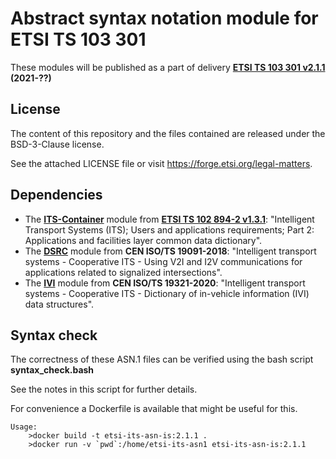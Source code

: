 # Abstract syntax notation module for ETSI TS 103 301

These modules will be published as a part of delivery **[ETSI TS 103 301 v2.1.1](https://www.etsi.org/deliver/etsi_ts/103300_103399/103301/01.02.01_60/ts_103301v010201p.pdf) (2021-??)**

## License

The content of this repository and the files contained are released under the BSD-3-Clause license.

See the attached LICENSE file or visit https://forge.etsi.org/legal-matters.

## Dependencies

* The **[ITS-Container](https://forge.etsi.org/rep/ITS/asn1/cdd_ts102894_2)** module from **[ETSI TS 102 894-2 v1.3.1](https://www.etsi.org/deliver/etsi_ts/102800_102899/10289402/01.03.01_60/ts_10289402v010301p.pdf)**: "Intelligent Transport Systems (ITS); Users and applications requirements; Part 2: Applications and facilities layer common data dictionary".
* The **[DSRC](https://standards.iso.org/iso/ts/19091/ed-2/en)** module from  **CEN ISO/TS 19091-2018**: "Intelligent transport systems - Cooperative ITS - Using V2I and I2V communications for applications related to signalized intersections".
* The **[IVI](https://standards.iso.org/iso/ts/19321/ed-2/en/)** module from **CEN ISO/TS 19321-2020**: "Intelligent transport systems - Cooperative ITS - Dictionary of in-vehicle information (IVI) data structures".


## Syntax check

The correctness of these ASN.1 files can be verified using the bash script **syntax_check.bash**

See the notes in this script for further details.

For convenience a Dockerfile is available that might be useful for this.

```
Usage:
	>docker build -t etsi-its-asn-is:2.1.1 .
	>docker run -v `pwd`:/home/etsi-its-asn1 etsi-its-asn-is:2.1.1
```
